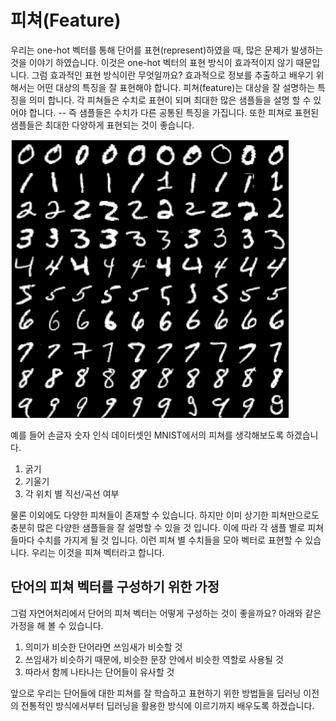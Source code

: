 # 피쳐(Feature)

우리는 one-hot 벡터를 통해 단어를 표현(represent)하였을 때, 많은 문제가 발생하는 것을 이야기 하였습니다. 이것은 one-hot 벡터의 표현 방식이 효과적이지 않기 때문입니다. 그럼 효과적인 표현 방식이란 무엇일까요? 효과적으로 정보를 추출하고 배우기 위해서는 어떤 대상의 특징을 잘 표현해야 합니다. 피쳐(feature)는 대상을 잘 설명하는 특징을 의미 합니다. 각 피쳐들은 수치로 표현이 되며 최대한 많은 샘플들을 설명 할 수 있어야 합니다. -- 즉 샘플들은 수치가 다른 공통된 특징을 가집니다. 또한 피쳐로 표현된 샘플들은 최대한 다양하게 표현되는 것이 좋습니다.

![각 피쳐에 따른 MNIST 예제](../assets/wsd-mnist_feature.png)

예를 들어 손글자 숫자 인식 데이터셋인 MNIST에서의 피쳐를 생각해보도록 하겠습니다.

1. 굵기
1. 기울기
1. 각 위치 별 직선/곡선 여부

물론 이외에도 다양한 피쳐들이 존재할 수 있습니다. 하지만 이미 상기한 피쳐만으로도 충분히 많은 다양한 샘플들을 잘 설명할 수 있을 것 입니다. 이에 따라 각 샘플 별로 피쳐들마다 수치를 가지게 될 것 입니다. 이런 피쳐 별 수치들을 모아 벡터로 표현할 수 있습니다. 우리는 이것을 피쳐 벡터라고 합니다.

## 단어의 피쳐 벡터를 구성하기 위한 가정

그럼 자연어처리에서 단어의 피쳐 벡터는 어떻게 구성하는 것이 좋을까요? 아래와 같은 가정을 해 볼 수 있습니다.

1. 의미가 비슷한 단어라면 쓰임새가 비슷할 것
1. 쓰임새가 비슷하기 때문에, 비슷한 문장 안에서 비슷한 역할로 사용될 것
1. 따라서 함께 나타나는 단어들이 유사할 것

앞으로 우리는 단어들에 대한 피쳐를 잘 학습하고 표현하기 위한 방법들을 딥러닝 이전의 전통적인 방식에서부터 딥러닝을 활용한 방식에 이르기까지 배우도록 하겠습니다.